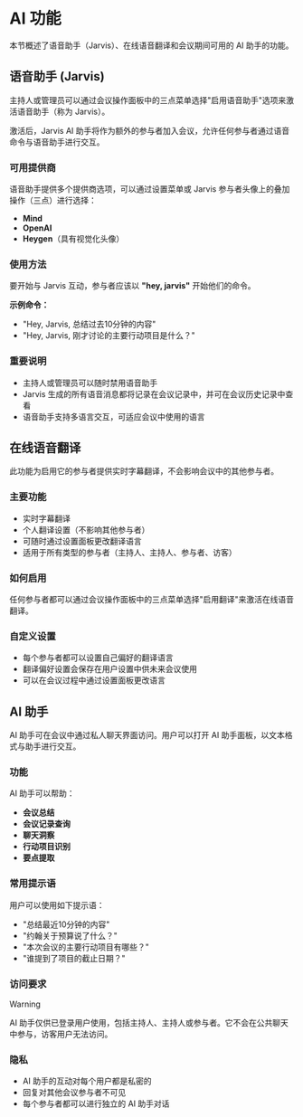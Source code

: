 # AI 功能

本节概述了语音助手（Jarvis）、在线语音翻译和会议期间可用的 AI 助手的功能。

## 语音助手 (Jarvis)

主持人或管理员可以通过会议操作面板中的三点菜单选择"启用语音助手"选项来激活语音助手（称为 Jarvis）。

激活后，Jarvis AI 助手将作为额外的参与者加入会议，允许任何参与者通过语音命令与语音助手进行交互。

### 可用提供商

语音助手提供多个提供商选项，可以通过设置菜单或 Jarvis 参与者头像上的叠加操作（三点）进行选择：

- **Mind**
- **OpenAI**
- **Heygen**（具有视觉化头像）

### 使用方法

要开始与 Jarvis 互动，参与者应该以 **"hey, jarvis"** 开始他们的命令。

**示例命令：**

- "Hey, Jarvis, 总结过去10分钟的内容"
- "Hey, Jarvis, 刚才讨论的主要行动项目是什么？"

### 重要说明

- 主持人或管理员可以随时禁用语音助手
- Jarvis 生成的所有语音消息都将记录在会议记录中，并可在会议历史记录中查看
- 语音助手支持多语言交互，可适应会议中使用的语言

## 在线语音翻译

此功能为启用它的参与者提供实时字幕翻译，不会影响会议中的其他参与者。

### 主要功能

- 实时字幕翻译
- 个人翻译设置（不影响其他参与者）
- 可随时通过设置面板更改翻译语言
- 适用于所有类型的参与者（主持人、主持人、参与者、访客）

### 如何启用

任何参与者都可以通过会议操作面板中的三点菜单选择"启用翻译"来激活在线语音翻译。

### 自定义设置

- 每个参与者都可以设置自己偏好的翻译语言
- 翻译偏好设置会保存在用户设置中供未来会议使用
- 可以在会议过程中通过设置面板更改语言

## AI 助手

AI 助手可在会议中通过私人聊天界面访问。用户可以打开 AI 助手面板，以文本格式与助手进行交互。

### 功能

AI 助手可以帮助：

- **会议总结**
- **会议记录查询**
- **聊天洞察**
- **行动项目识别**
- **要点提取**

### 常用提示语

用户可以使用如下提示语：

- "总结最近10分钟的内容"
- "约翰关于预算说了什么？"
- "本次会议的主要行动项目有哪些？"
- "谁提到了项目的截止日期？"

### 访问要求

> [!WARNING]
> AI 助手仅供已登录用户使用，包括主持人、主持人或参与者。它不会在公共聊天中参与，访客用户无法访问。

### 隐私

- AI 助手的互动对每个用户都是私密的
- 回复对其他会议参与者不可见
- 每个参与者都可以进行独立的 AI 助手对话